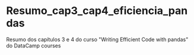 # Resumo_cap3_cap4_eficiencia_pandas
Resumo dos capítulos 3 e 4 do curso "Writing Efficient Code with pandas" do DataCamp courses
